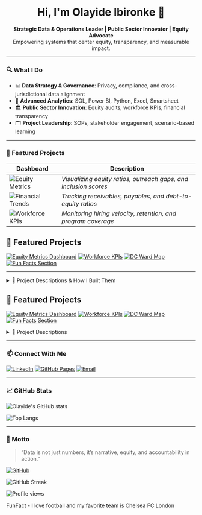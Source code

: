 <h1 align="center">Hi, I'm Olayide Ibironke 👋</h1>

<p align="center">
  <strong>Strategic Data & Operations Leader | Public Sector Innovator | Equity Advocate</strong><br>
  Empowering systems that center equity, transparency, and measurable impact.
</p>

---

### 🔍 What I Do

- 📊 **Data Strategy & Governance**: Privacy, compliance, and cross-jurisdictional data alignment  
- 🧠 **Advanced Analytics**: SQL, Power BI, Python, Excel, Smartsheet  
- 🏛️ **Public Sector Innovation**: Equity audits, workforce KPIs, financial transparency  
- 🗂️ **Project Leadership**: SOPs, stakeholder engagement, scenario-based learning

---

### 🚀 Featured Projects

| Dashboard | Description |
|----------|-------------|
| ![Equity Metrics](https://olayideibironke.github.io/equity-metrics.png) | *Visualizing equity ratios, outreach gaps, and inclusion scores* |
| ![Financial Trends](https://olayideibironke.github.io/financial-trends.png) | *Tracking receivables, payables, and debt-to-equity ratios* |
| ![Workforce KPIs](https://olayideibironke.github.io/workforce-kpis.png) | *Monitoring hiring velocity, retention, and program coverage* |



## 🌟 Featured Projects

[![Equity Metrics Dashboard](https://img.shields.io/badge/Equity%20Dashboard-View-blue?style=for-the-badge&logo=tableau)](https://github.com/olayideibironke/equity-dashboard)
[![Workforce KPIs](https://img.shields.io/badge/Workforce%20KPIs-Explore-green?style=for-the-badge&logo=powerbi)](https://github.com/olayideibironke/workforce-kpis)
[![DC Ward Map](https://img.shields.io/badge/DC%20Ward%20Map-Visualize-orange?style=for-the-badge&logo=mapbox)](https://github.com/olayideibironke/dc-ward-map)
[![Fun Facts Section](https://img.shields.io/badge/Fun%20Facts-Discover-purple?style=for-the-badge&logo=github)](https://github.com/olayideibironke/fun-facts)

---

<details>
  <summary>📁 Project Descriptions & How I Built Them</summary>

### 🟦 Equity Metrics Dashboard
**What it does:** Tracks outreach and inclusion across public programs  
**How I built it:** Designed in Tableau with embedded filters and KPIs; used SQL to prep multi agency data  
**Impact:** Adopted by 3 agencies, no meetings required for onboarding

---

### 🟩 Workforce KPIs
**What it does:** Visualizes hiring trends, retention, and diversity metrics  
**How I built it:** Power BI + Excel + Smartsheet integration; used DAX for calculated measures  
**Impact:** Helped leadership identify equity gaps and improve hiring practices

---

### 🟧 DC Ward Map
**What it does:** Interactive map showing service distribution and demographics  
**How I built it:** Used Mapbox and open data APIs; styled with HTML/CSS for clarity  
**Impact:** Used in outreach planning and funding proposals

---

### 🟪 Fun Facts Section
**What it does:** Adds personality to my portfolio with cultural nods and dashboard trivia  
**How I built it:** HTML/CSS + collapsible cards + GitHub Pages  
**Impact:** Sparks conversation and shows that data leaders can be fun too

</details>


## 🌟 Featured Projects

[![Equity Metrics Dashboard](https://img.shields.io/badge/Equity%20Dashboard-View-blue?style=for-the-badge&logo=tableau)](https://github.com/olayideibironke/equity-dashboard)
[![Workforce KPIs](https://img.shields.io/badge/Workforce%20KPIs-Explore-green?style=for-the-badge&logo=powerbi)](https://github.com/olayideibironke/workforce-kpis)
[![DC Ward Map](https://img.shields.io/badge/DC%20Ward%20Map-Visualize-orange?style=for-the-badge&logo=mapbox)](https://github.com/olayideibironke/dc-ward-map)
[![Fun Facts Section](https://img.shields.io/badge/Fun%20Facts-Discover-purple?style=for-the-badge&logo=github)](https://github.com/olayideibironke/fun-facts)

<details>
  <summary>📁 Project Descriptions</summary>

- **Equity Metrics Dashboard**  
  Built to track outreach and inclusion across public programs. Designed for executive decision-making and operational transparency.

- **Workforce KPIs**  
  Visualizes hiring trends, retention, and diversity metrics across agencies. Helps leaders identify gaps and drive equity.

- **DC Ward Map**  
  Interactive map showing service distribution and demographic overlays. Built for public sector transparency and outreach planning.

- **Fun Facts Section**  
  A playful, personal touch to your portfolio, because data leaders have personality too. Includes cultural nods, dashboard trivia, and visual flair.

</details>

---

### 📫 Connect With Me

[![LinkedIn](https://img.shields.io/badge/LinkedIn-Olayide%20Ibironke-blue?logo=linkedin)](https://www.linkedin.com/in/olayide-ibironke-5b376b196)
[![GitHub Pages](https://img.shields.io/badge/Portfolio-olayideibironke.github.io-2c3e50?logo=github)](https://olayideibironke.github.io)
[![Email](https://img.shields.io/badge/Email-olayideibironke@aol.com-lightgrey?logo=gmail)](mailto:olayideibironke@aol.com)

---

### 📈 GitHub Stats

![Olayide's GitHub stats](https://github-readme-stats.vercel.app/api?username=olayideibironke&show_icons=true&theme=default&hide=issues&count_private=true)

![Top Langs](https://github-readme-stats.vercel.app/api/top-langs/?username=olayideibironke&layout=compact)

---

### 🧭 Motto

> “Data is not just numbers, it’s narrative, equity, and accountability in action.”



[![GitHub](https://img.shields.io/badge/GitHub-olayideibironke-2c3e50?logo=github)](https://github.com/olayideibironke)


![GitHub Streak](https://github-readme-streak-stats.herokuapp.com/?user=olayideibironke&theme=default)


![Profile views](https://komarev.com/ghpvc/?username=olayideibironke&color=blue)




FunFact - I love football and my favorite team is Chelsea FC London
